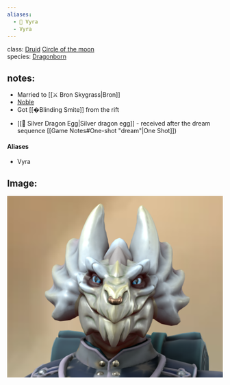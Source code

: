 ```yaml
---
aliases:
  - 🍃 Vyra
  - Vyra
---
```


class: [Druid](https://roll20.net/compendium/dnd5e/Druid#content) [Circle of the moon](https://www.dndbeyond.com/posts/629-druid-101-circle-of-the-moon?srsltid=AfmBOorOyj-eThy-gSs5b6a2i6Rhumu92Fd3HncoBp37T0RrqnFr4DQO) <br/>
species: [Dragonborn](https://roll20.net/compendium/dnd5e/Dragonborn#content) <br/>
## notes:

* Married to [[⚔️ Bron Skygrass|Bron]]
* [Noble](https://roll20.net/compendium/dnd5e/Noble#content)
* Got [[�Blinding Smite]] from the rift
- [[🥚 Silver Dragon Egg|Silver dragon egg]] - received after the dream sequence [[Game Notes#One-shot "dream"|One Shot]])
#### Aliases
+ Vyra
## Image:

![image](Vyra.png)